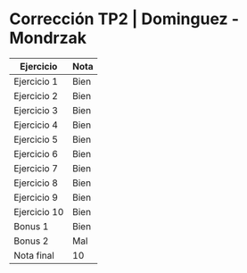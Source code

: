 # Corrección TP2 | Dominguez - Mondrzak

| Ejercicio    | Nota |
| ------------ | ---- |
| Ejercicio 1  | Bien |
| Ejercicio 2  | Bien |
| Ejercicio 3  | Bien |
| Ejercicio 4  | Bien |
| Ejercicio 5  | Bien |
| Ejercicio 6  | Bien |
| Ejercicio 7  | Bien |
| Ejercicio 8  | Bien |
| Ejercicio 9  | Bien |
| Ejercicio 10 | Bien |
| Bonus 1      | Bien |
| Bonus 2      | Mal  |
| Nota final   | 10   |
